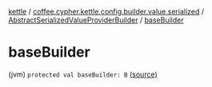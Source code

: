 [kettle](../../index.md) / [coffee.cypher.kettle.config.builder.value.serialized](../index.md) / [AbstractSerializedValueProviderBuilder](index.md) / [baseBuilder](./base-builder.md)

# baseBuilder

(jvm) `protected val baseBuilder: B` [(source)](https://github.com/Cypher121/kettle/blob/master/src/main/kotlin/coffee/cypher/kettle/config/builder/value/serialized/AbstractSerializedValueProviderBuilder.kt#L10)
